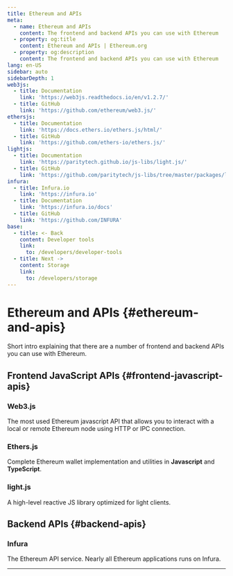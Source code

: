 ```yaml
---
title: Ethereum and APIs
meta:
  - name: Ethereum and APIs
    content: The frontend and backend APIs you can use with Ethereum
  - property: og:title
    content: Ethereum and APIs | Ethereum.org
  - property: og:description
    content: The frontend and backend APIs you can use with Ethereum
lang: en-US
sidebar: auto
sidebarDepth: 1
web3js:
  - title: Documentation
    link: 'https://web3js.readthedocs.io/en/v1.2.7/'
  - title: GitHub
    link: 'https://github.com/ethereum/web3.js/'
ethersjs:
  - title: Documentation
    link: 'https://docs.ethers.io/ethers.js/html/'
  - title: GitHub
    link: 'https://github.com/ethers-io/ethers.js/'
lightjs:
  - title: Documentation
    link: 'https://paritytech.github.io/js-libs/light.js/'
  - title: GitHub
    link: 'https://github.com/paritytech/js-libs/tree/master/packages/light.js'
infura:
  - title: Infura.io
    link: 'https://infura.io'
  - title: Documentation
    link: 'https://infura.io/docs'
  - title: GitHub
    link: 'https://github.com/INFURA'
base:
  - title: <- Back
    content: Developer tools
    link:
      to: /developers/developer-tools
  - title: Next ->
    content: Storage
    link:
      to: /developers/storage
---
```


# Ethereum and APIs {#ethereum-and-apis}

Short intro explaining that there are a number of frontend and backend APIs you can use with Ethereum.

## Frontend JavaScript APIs {#frontend-javascript-apis}

### Web3.js

The most used Ethereum javascript API that allows you to interact with a local or remote Ethereum node using HTTP or IPC connection.

<list-card :items="$page.frontmatter.web3js" level="5"/>

### Ethers.js

Complete Ethereum wallet implementation and utilities in **Javascript** and **TypeScript**.

<list-card :items="$page.frontmatter.ethersjs" level="5"/>

### light.js

A high-level reactive JS library optimized for light clients.

<list-card :items="$page.frontmatter.lightjs" level="5"/>

## Backend APIs {#backend-apis}

### Infura

The Ethereum API service. Nearly all Ethereum applications runs on Infura.

<list-card :items="$page.frontmatter.infura" level="5"/>

---

<CardList :items="$page.frontmatter.base" />
